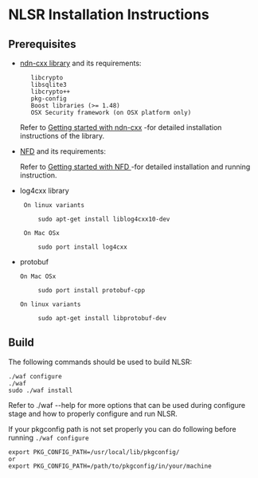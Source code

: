 NLSR Installation Instructions
=============================

Prerequisites
-------------

- [ndn-cxx library](https://github.com/named-data/ndn-cxx) and its requirements:

         libcrypto
         libsqlite3
         libcrypto++
         pkg-config
         Boost libraries (>= 1.48)
         OSX Security framework (on OSX platform only)

   Refer to [Getting started with ndn-cxx](http://named-data.net/doc/ndn-cxx/current/INSTALL.html) -for detailed installation instructions of the library.


- [NFD](https://github.com/named-data/nfd) and its requirements:

   Refer to [Getting started with NFD ](http://named-data.net/doc/NFD/current/getting-started.html)-for detailed installation and running instruction.


- log4cxx library

       On linux variants

           sudo apt-get install liblog4cxx10-dev

       On Mac OSx

           sudo port install log4cxx

- protobuf

      On Mac OSx

           sudo port install protobuf-cpp

      On linux variants

           sudo apt-get install libprotobuf-dev


Build
-----

The following commands should be used to build NLSR:

    ./waf configure
    ./waf
    sudo ./waf install

Refer to ./waf --help for more options that can be used during configure stage and
how to properly configure and run NLSR.

If your pkgconfig path is not set properly you can do following before running `./waf configure`

    export PKG_CONFIG_PATH=/usr/local/lib/pkgconfig/
    or
    export PKG_CONFIG_PATH=/path/to/pkgconfig/in/your/machine
